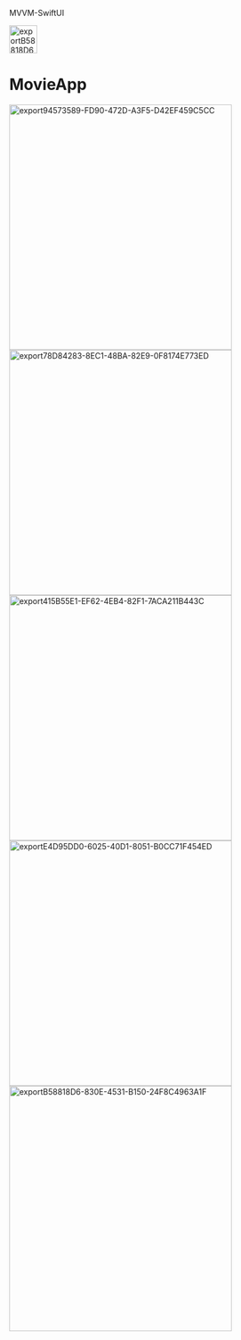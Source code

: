 MVVM-SwiftUI

<img width="50" height="50"  alt="exportB58818D6-830E-4531-B150-24F8C4963A1F" src="https://user-images.githubusercontent.com/81583706/175791113-2142c53b-7454-48b3-b731-8694ae8bd345.png">

# MovieApp   


<img width="400" height="440" alt="export94573589-FD90-472D-A3F5-D42EF459C5CC" src="https://user-images.githubusercontent.com/81583706/175791033-59fa5e1b-e8c2-44ad-8743-d97464ee0cef.png"><img width="400" height="440" alt="export78D84283-8EC1-48BA-82E9-0F8174E773ED" src="https://user-images.githubusercontent.com/81583706/175791035-aec65f59-91be-48f6-8a1a-dddb70521697.png">
<img width="400" height="440" alt="export415B55E1-EF62-4EB4-82F1-7ACA211B443C" src="https://user-images.githubusercontent.com/81583706/175791036-58e7c742-af4e-48c2-906a-5c8188bd23d7.png">
<img width="400" height="440" alt="exportE4D95DD0-6025-40D1-8051-B0CC71F454ED" src="https://user-images.githubusercontent.com/81583706/175791037-75425854-6bc4-4a4a-948c-396c813b6013.png">
<img width="400" height="440" alt="exportB58818D6-830E-4531-B150-24F8C4963A1F" src="https://user-images.githubusercontent.com/81583706/175791038-be0b94f2-a32b-47f1-a8df-d272561fb732.png">
